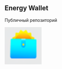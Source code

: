## Energy Wallet

Публичный репозиторий

![icon](https://github.com/wlady/EnergyWallet/blob/master/Resource/Icons/logo120.png)